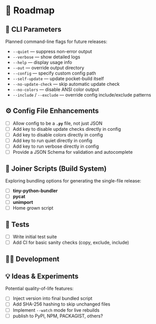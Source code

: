 # 🧭 Roadmap

## 🧰 CLI Parameters
Planned command-line flags for future releases:

- `--quiet` — suppress non-error output  
- `--verbose` — show detailed logs  
- `--help` — display usage info  
- `--out` — override output directory  
- `--config` — specify custom config path  
- `--self-update` — update pocket-build itself  
- `--no-update-check` — skip automatic update check  
- `--no-colors` — disable ANSI color output  
- `--include` / `--exclude` — override config include/exclude patterns

## ⚙️ Config File Enhancements

- [ ] Allow config to be a **`.py`** file, not just JSON  
- [ ] Add key to disable update checks directly in config
- [ ] Add key to disable colors directly in config
- [ ] Add key to run quiet directly in config
- [ ] Add key to run verbose directly in config
- [ ] Provide a JSON Schema for validation and autocomplete  

## 🧩 Joiner Scripts (Build System)
Exploring bundling options for generating the single-file release:

- [ ] **tiny-python-bundler**  
- [ ] **pycat**  
- [ ] **unimport**
- [ ] Home grown script

## 🧪 Tests
- [ ] Write initial test suite  
- [ ] Add CI for basic sanity checks (copy, exclude, include)

## 🧑‍💻 Development 

## 💡 Ideas & Experiments
Potential quality-of-life features:

- [ ] Inject version into final bundled script  
- [ ] Add SHA-256 hashing to skip unchanged files  
- [ ] Implement `--watch` mode for live rebuilds  
- [ ] publish to PyPI, NPM, PACKAGIST, others?